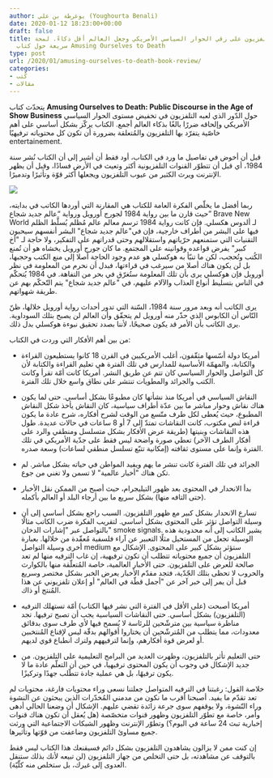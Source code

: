 ```yaml
---
author: يوغرطة بن علي (Youghourta Benali)
date: 2020-01-12 18:23:00+00:00
draft: false
title: كيف قضى التلفزيون على رقي الحوار السياسي الأمريكي وجعل العالم أقل ذكاءً. لمحة
  سريعة حول كتاب Amusing Ourselves to Death
type: post
url: /2020/01/amusing-ourselves-to-death-book-review/
categories:
- كُتب
- مقالات
---
```


يتحدّث كتاب **Amusing Ourselves to Death: Public Discourse in the Age of Show Business** حول الدّور الذي لعبه التلفزيون في تخفيض مستوى الحوار السياسي الأمريكي وإلحاقه ضررًا بالغًا بذكاء العالم أجمع. الكتاب يركّز بشكل أساسي على أهم خاصّية يتفرّد بها التلفزيون والمُتعلقة بضرورة أن تكون كل محتوياته ترفيهيًا entertainement.




قبل أن أخوض في تفاصيل ما ورد في الكتاب، أود فقط أن أشير إلى أن الكتاب نُشر سنة 1984، أي قبل أن تتطوّر القنوات التلفزيونية أكثر وتعيث في الأرض فسادًا، وقبل أن يظهر الإنترنت ويرث الكثير من عيوب التلفزيون ويجعلها أكثر قوّة وتأثيرًا وتدميرًا.




[![](https://www.it-scoop.com/wp-content/uploads/2020/01/Amusing-Ourselves-to-Death.jpg)
](https://www.it-scoop.com/2020/01/amusing-ourselves-to-death-book-review/amusing-ourselves-to-death/)




ربما أفضل ما يخلّص الفكرة العامة للكتاب هي المقارنة التي أوردها الكاتب في بدايته، حيث قارن ما بين رواية 1984 لجورج أورويل ورواية “عالم جديد شجاع” Brave New World لـ ألدوس هكسلي. فإن كانت رواية 1984 ترسم معالم عالم مُظلم يُسلَّط الظلم فيها على البشر من أطراف خارجية، فإن في"عالم جديد شجاع" البشر أنفسهم سيحبون التقنيات التي ستمنعهم حرّياتهم واستقلالهم وحتى قدراتهم على التفكير، ولا حاجة لـ "أخ كبير" يفرض قواعده وقوانينه على المجتمع. ما كان جورج أورويل يخشاه هو أن تُمنع الكُتب وتُحجب، لكن ما تنبّأ به هوكسلي هو عدم وجود الحاجة أصلا إلى منع الكتب وحجبها، بل لن يكون هناك أصلا من سيرغب في قراءتها، فبدل أن نحرم من المعلومة في نظر أورويل فإن هوكسلي يرى بأن تلك المعلومة ستُغرّق في بحر من التفاهة. في 1984 يُتحكّم في الناس بتسليط أنواع العذاب والآلام عليهم، في "عالم جديد شجاع" يتم التّحكّم بهم عن طريقة شهواتهم.




يرى الكاتب أنه وبعد مرور سنة 1984، السّنة التي تدور أحداث رواية أورويل خلالها، ظنّ النّاس أن الكابوس الذي حذّر منه أورويل لم يتحقّق وأن العالم لن يصبح بتلك السوداوية. يرى الكاتب بأن الأمر قد يكون صحيحًا، لأننا بصدد تحقيق نبوءة هوكسلي بدل ذلك.




من بين أهم الأفكار التي وردت في الكتاب:




- أمريكا دولة أسّسها مثقّفون، أغلب الأمريكيين في القرن 18 كانوا يستطيعون القراءة والكتابة، والمهمّة الأساسية للمدارس في تلك الفترة هي تعليم القراءة والكتابة لأن كل التواصل والحوار السياسي كان تتم عن طريق النشر. أمريكا كانت أمّة تقرأ وكانت الكتب والجرائد والمطويات تنتشر على نطاق واسع خلال تلك الفترة.




- النقاش السياسي في أمريكا منذ نشأتها كان مطبوعًا بشكل أساسي. حتى لما يكون هناك نقاش وحوار مباشر ما بين عدّة أطراف سياسية، كان النقاش يأخذ شكل النقاش المطبوع، حيث يُعطى لكل طرف متّسع من الوقت لشرح أفكاره، شرح عادة ما يكون قراءة لنص مكتوب، كانت النقاشات تمتدّ إلى 7 أو 8 ساعات في حالات عديدة. طول هذه النقاشات وبنيتها (طريقة عرض الأفكار بشكل متسلسل ومنطقي والرد على أفكار الطرف الآخر) تعطي صورة واضحة ليس فقط على جدّية الأمريكي في تلك الفترة وإنما على مستوى ثقافته (إمكانية تتبّع تسلسل منطقي لساعات) وسعة صدره.




- الجرائد في تلك الفترة كانت تنشر ما يهم ويفيد المواطن في حياته بشكل مباشر. لم تكن هناك "أخبار عالمية" لا تسمن ولا تغني من جوع.




- بدأ الانحدار في المحتوى بعد ظهور التيليجرام، حيث أصبح من الممكن نقل الأخبار (حتى التافه منها) بشكل سريع ما بين أرجاء البلد أو العالم بأكمله.




- تسارع الانحدار بشكل كبير مع ظهور التلفزيون. السبب راجع بشكل أساسي إلى أن وسيلة التواصل تؤثر على المحتوى بشكل أساسي. لتقريب الفكرة ضرب الكاتب مثالًا بالتواصل عبر "إشارات الدخان" smoke signals. يشير الكاتب إلى أنه محدودية هذه الوسيلة تجعل من المستحيل مثلًا التعبير عن آراء فلسفية مُعقّدة من خلالها. بعبارة أخرى وسيلة التواصل medium ستؤثر بشكل كبير على المحتوى. الإشكال مع التلفزيون أن جميع محتوياته تتطلب أن تكون ترفيهية، إن غاب الترفيه منها لم تعد صالحة للعرض على التلفزيون. حتى الأخبار العالمية، خاصة المُتعلّقة منها بالكوارث والحروب لا تحظى بتلك الجّدّية، فتجد مقدّم الأخبار يعرض الخبر بشكل مختصر وسريع قبل أن يمر إلى خبر آخر عن "أجمل قطّة في العالم" أو إعلان تلفزيوني عن هذا المُنتج أو ذاك.




- أمريكا أصبحت (على الأقل في الفترة التي نشر فيها الكتاب) أمّة تستهلك الترفيه (التلفزيون) بشكل أساسي. حتى النقاشات السياسية يجب أن تصبح ترفيها. تجد مناظرة سياسية بين مترشّحين للرئاسة لا يُسمح فيها لأي طرف سوى بدقائق معدودات، مما يتطلب من المُترشّحين أن يختاروا أقوالهم بدقّة ليس لإقناع المُنتخبين أو لعرض قوة أفكارهم، وإنما لترفيههم ولترك انطباع قوي لديهم.




- حتى التعليم تأثر بالتلفزيون، وظهرت العديد من البرامج التعليمية على التلفزيون. من جديد الإشكال في وجوب أن يكون المحتوى ترفيهيا، في حين أن التعلّم عادة ما لا يكون ترفيهًا، بل هي عملية جادة تتطّلب جهدًا وتركيزًا.




خلاصة القول: رغبتنا في الترفيه المتواصل جعلتنا نسعى وراء محتويات فارغة، محتويات لم تعد تقدّم ما يفيد. أصبحنا أقرب ما نكون من مدمني المُخدّرات الذين يبحثون عن النشوة وراء النّشوة، ولا يوقفهم سوى جرعة زائدة تقضي عليهم. الإشكال أن وضعنا الحالي أدهى وأمر، خاصة مع تطوّر التلفزيون وظهور قنوات متخصّصة (هل يُعقل أن تكون هناك قنوات إخبارية تبث 24 ساعة في اليوم؟) وتطوّر الإنترنت وظهور الشبكات الاجتماعية التي ورثت جميع مساوئ التلفزيون وضاعفت من قوّتها وتأثيرها.




إن كنت ممن لا يزالون يشاهدون التلفزيون بشكل دائم فسيقنعك هذا الكتاب ليس فقط بالتوقف عن مشاهدته، بل حتى التخلص من جهاز التلفزيون (لن تبيعه لأنك بذلك ستنقل العدوى إلى غيرك، بل ستخلص منه كلّيّة).
